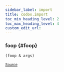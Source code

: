 ```yaml
---
sidebar_label: import
title: codox.import
toc_min_heading_level: 2
toc_max_heading_level: 4
custom_edit_url:
---
```






### foop {#foop}
``` clojure
(foop & args)
```

<p><sub><a href="/blob/master/test/projects/codox/example/src/clojure/codox/import.clj#L4-L6">Source</a></sub></p>
